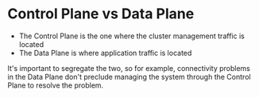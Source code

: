 # Control Plane vs Data Plane
* The Control Plane is the one where the cluster management traffic is located
* The Data Plane is where application traffic is located

It's important to segregate the two, so for example, connectivity problems in the Data Plane don't preclude managing the system through the Control Plane to resolve the problem.
